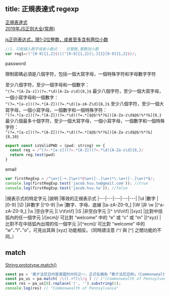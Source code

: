 title: 正規表達式 regexp
---

[正規表達式](https://developer.mozilla.org/zh-TW/docs/Web/JavaScript/Guide/Regular_Expressions)  
[2019年JS正则大全(常用)](https://kknews.cc/zh-tw/code/6amrlkm.html)  




[js正则表达式，限1-2位整数，或者至多含有两位小数](https://blog.csdn.net/bestcxx/article/details/60772406)

```js
//1、只能输入数字或者小数点    仅整数,整数加小数
var reg1=/(^[0-9]{1,2}$)|(^[0-9]{1,2}[\.]{1}[0-9]{1,2}$)/;
```

password

限制密碼必須是八個字符，包括一個大寫字母，一個特殊字符和字母數字字符

至少八個字符，至少一個字母和一個數字：  
`^(?=.*[A-Za-z])(?=.*\d)[A-Za-z\d]{8,}$`
最少八個字符，至少一個大寫字母，一個小寫字母和一個數字：  
`^(?=.*[a-z])(?=.*[A-Z])(?=.*\d)[a-zA-Z\d]{8,}$`
至少八個字符，至少一個大寫字母，一個小寫字母，一個數字和一個特殊字符：  
`^(?=.*[a-z])(?=.*[A-Z])(?=.*\d)(?=.*[$@$!%*?&])[A-Za-z\d$@$!%*?&]{8,}`
最少八個最多十個字符，至少一個大寫字母，一個小寫字母，一個數字和一個特殊字符：  
`^(?=.*[a-z])(?=.*[A-Z])(?=.*\d)(?=.*[$@$!%*?&])[A-Za-z\d$@$!%*?&]{8,10}`

```js
export const isValidPWD = (pwd: string) => {
  const reg = /^(?=.*[a-z])(?=.*[A-Z])(?=.*\d)[A-Za-z\d]{8,}/
  return reg.test(pwd)
}
```


email

```js
var firstRegExp = /^\w+([-+.]\w+)*@\w+([-.]\w+)*\.\w+([-.]\w+)*$/;
console.log(firstRegExp.test('jacob.hsu.tw@gmail.com')); //true
console.log(firstRegExp.test('jacob.hsu.tw')); //false
```

|規表示式的特定字元	|說明	|等效的正規表示式
|---|---|---|---|---|
|\d	|數字	|[0-9]
|\D	|非數字	|[^0-9]
|\w	|數字、字母、底線	|[a-zA-Z0-9_]
|\W	|非 \w	|[^a-zA-Z0-9_]
|\s	|空白字元	|[ \r\t\n\f]
|\S	|非空白字元	|[^ \r\t\n\f]
|[xyz]	|比對中括弧內的任一個字元	|/[ecm]/ 可比對 “welcome” 中的 “e” 或 “c” 或 “m”
|[^xyz]	|比對不在中括弧內出現的任一個字元	|/[^ecm]/ 可比對 “welcome” 中的 “w”、”l”、”o”，可見出其與 [xyz] 功能相反。（同時請注意 /^/ 與 [^] 之間功能的不同。）

## match

[String.prototype.match()](https://developer.mozilla.org/zh-TW/docs/Web/JavaScript/Reference/Global_Objects/String/match)

```js
const pa = '賓夕法尼亞州是美國的州份之一，正式名稱為「賓夕法尼亞邦」(Commonwealth of Pennsylvania)';
const pa_us = pa.match( /\((.+?)\)/g ) // ["(Commonwealth of Pennsylvania)"]
const res = pa_us[0].replace(')', '').substring(1);
console.log(res) // "Commonwealth of Pennsylvania"
```
